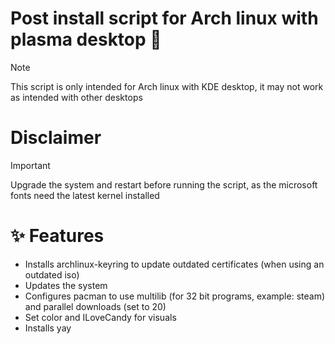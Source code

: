 # Post install script for Arch linux with plasma desktop 👋

> [!NOTE]
> This script is only intended for Arch linux with KDE desktop, it may not work as intended with other desktops

# Disclaimer
> [!IMPORTANT]
> Upgrade the system and restart before running the script, as the microsoft fonts need the latest kernel installed

# ✨ Features
* Installs archlinux-keyring to update outdated certificates (when using an outdated iso)
* Updates the system
* Configures pacman to use multilib (for 32 bit programs, example: steam) and parallel downloads (set to 20)
* Set color and ILoveCandy for visuals
* Installs yay